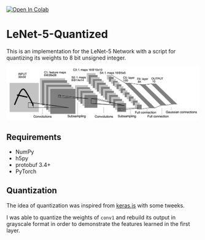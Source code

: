 [![Open In Colab](https://colab.research.google.com/assets/colab-badge.svg)](https://colab.research.google.com/github/MohamedAliRashad/LeNet-5-Quantized/blob/master/LeNet5.ipynb)

# LeNet-5-Quantized
This is an implementation for the LeNet-5 Network with a script for quantizing its weights to 8 bit unsigned integer.

<p align="center">
  <img src="https://github.com/MohamedAliRashad/LeNet-5-Quantized/blob/master/LeNet-5.png" width="750">
</p>

## Requirements
- NumPy
- h5py
- protobuf 3.4+
- PyTorch

## Quantization
The idea of quantization was inspired from [keras.js](https://github.com/transcranial/keras-js) with some tweeks.

I was able to quantize the weights of `conv1` and rebuild its output in grayscale format in order to demonstrate the features learned in the first layer.
